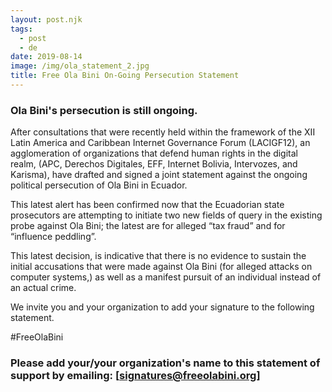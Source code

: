```yaml
---
layout: post.njk
tags:
  - post
  - de
date: 2019-08-14
image: /img/ola_statement_2.jpg
title: Free Ola Bini On-Going Persecution Statement
---
```

### Ola Bini's persecution is still ongoing.

After consultations that were recently held within the framework of the XII
Latin America and Caribbean Internet Governance Forum (LACIGF12), an
agglomeration of organizations that defend human rights in the digital realm,
(APC, Derechos Digitales, EFF, Internet Bolivia, Intervozes, and Karisma), have
drafted and signed a joint statement against the ongoing political persecution
of Ola Bini in Ecuador.

This latest alert has been confirmed now that the Ecuadorian state prosecutors
are attempting to initiate two new fields of query in the existing probe against
Ola Bini; the latest are for alleged “tax fraud” and for “influence peddling”.

This latest decision, is indicative that there is no evidence to sustain the
initial accusations that were made against Ola Bini (for alleged attacks on
computer systems,) as well as a manifest pursuit of an individual instead of an
actual crime.

We invite you and your organization to add your signature to the following statement.

#FreeOlaBini

### Please add your/your organization's name to this statement of support by emailing: [signatures@freeolabini.org]
